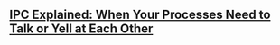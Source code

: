 
## [IPC Explained: When Your Processes Need to Talk or Yell at Each Other](https://medium.com/@lordmoma/ipc-explained-when-your-processes-need-to-talk-or-yell-at-each-other-9ca29a515e99)

